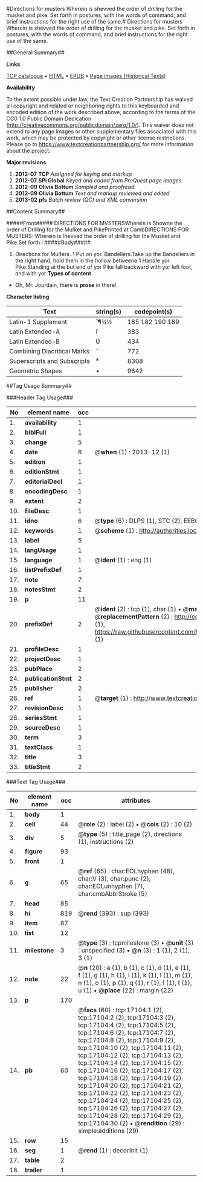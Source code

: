 #Directions for musters Wherein is shevved the order of drilling for the musket and pike. Set forth in postures, with the words of command, and brief instructions for the right use of the same.#
Directions for musters Wherein is shevved the order of drilling for the musket and pike. Set forth in postures, with the words of command, and brief instructions for the right use of the same.

##General Summary##

**Links**

[TCP catalogue](http://www.ota.ox.ac.uk/tcp/)  • 
[HTML](http://tei.it.ox.ac.uk/tcp/Texts-HTML/free/A20/A20495.html)  • 
[EPUB](http://tei.it.ox.ac.uk/tcp/Texts-EPUB/free/A20/A20495.epub) • 
[Page images (Historical Texts)](https://historicaltexts.jisc.ac.uk/eebo-99851812e)

**Availability**

To the extent possible under law, the Text Creation Partnership has waived all copyright and related or neighboring rights to this keyboarded and encoded edition of the work described above, according to the terms of the CC0 1.0 Public Domain Dedication (http://creativecommons.org/publicdomain/zero/1.0/). This waiver does not extend to any page images or other supplementary files associated with this work, which may be protected by copyright or other license restrictions. Please go to https://www.textcreationpartnership.org/ for more information about the project.

**Major revisions**

1. __2012-07__ __TCP__ *Assigned for keying and markup*
1. __2012-07__ __SPi Global__ *Keyed and coded from ProQuest page images*
1. __2012-09__ __Olivia Bottum__ *Sampled and proofread*
1. __2012-09__ __Olivia Bottum__ *Text and markup reviewed and edited*
1. __2013-02__ __pfs__ *Batch review (QC) and XML conversion*

##Content Summary##

#####Front#####
DIRECTIONS FOR MVSTERSWherein is Showne the order of Drilling for the Muſket and PikePrinted at CambDIRECTIONS FOR MUSTERS: Wherein is ſhevved the order of drilling for the Musket and Pike.Set forth i
#####Body#####

1. Directions for Muſters.
1 Put on yor. Bandeliers.Take up the Bandeliers in the right hand, hold them in the hollow betweene 1 Handle yor Pike.Standing at the but end of yor Pike fall backward with yor left foot, and with yor
**Types of content**

  * Oh, Mr. Jourdain, there is **prose** in there!

**Character listing**


|Text|string(s)|codepoint(s)|
|---|---|---|
|Latin-1 Supplement|¹¶¾½|185 182 190 189|
|Latin Extended-A|ſ|383|
|Latin Extended-B|Ʋ|434|
|Combining             Diacritical Marks|̄|772|
|Superscripts             and Subscripts|⁴|8308|
|Geometric Shapes|▪|9642|

##Tag Usage Summary##

###Header Tag Usage###

|No|element name|occ|attributes|
|---|---|---|---|
|1.|__availability__|1||
|2.|__biblFull__|1||
|3.|__change__|5||
|4.|__date__|8| @__when__ (1) : 2013-12 (1)|
|5.|__edition__|1||
|6.|__editionStmt__|1||
|7.|__editorialDecl__|1||
|8.|__encodingDesc__|1||
|9.|__extent__|2||
|10.|__fileDesc__|1||
|11.|__idno__|6| @__type__ (6) : DLPS (1), STC (2), EEBO-CITATION (1), PROQUEST (1), VID (1)|
|12.|__keywords__|1| @__scheme__ (1) : http://authorities.loc.gov/ (1)|
|13.|__label__|5||
|14.|__langUsage__|1||
|15.|__language__|1| @__ident__ (1) : eng (1)|
|16.|__listPrefixDef__|1||
|17.|__note__|7||
|18.|__notesStmt__|2||
|19.|__p__|11||
|20.|__prefixDef__|2| @__ident__ (2) : tcp (1), char (1)  •  @__matchPattern__ (2) : ([0-9\-]+):([0-9IVX]+) (1), (.+) (1)  •  @__replacementPattern__ (2) : http://eebo.chadwyck.com/downloadtiff?vid=$1&page=$2 (1), https://raw.githubusercontent.com/textcreationpartnership/Texts/master/tcpchars.xml#$1 (1)|
|21.|__profileDesc__|1||
|22.|__projectDesc__|1||
|23.|__pubPlace__|2||
|24.|__publicationStmt__|2||
|25.|__publisher__|2||
|26.|__ref__|1| @__target__ (1) : http://www.textcreationpartnership.org/docs/. (1)|
|27.|__revisionDesc__|1||
|28.|__seriesStmt__|1||
|29.|__sourceDesc__|1||
|30.|__term__|3||
|31.|__textClass__|1||
|32.|__title__|3||
|33.|__titleStmt__|2||


###Text Tag Usage###

|No|element name|occ|attributes|
|---|---|---|---|
|1.|__body__|1||
|2.|__cell__|44| @__role__ (2) : label (2)  •  @__cols__ (2) : 10 (2)|
|3.|__div__|5| @__type__ (5) : title_page (2), directions (1), instructions (2)|
|4.|__figure__|93||
|5.|__front__|1||
|6.|__g__|65| @__ref__ (65) : char:EOLhyphen (48), char:V (3), char:punc (2), char:EOLunhyphen (7), char:cmbAbbrStroke (5)|
|7.|__head__|85||
|8.|__hi__|819| @__rend__ (393) : sup (393)|
|9.|__item__|87||
|10.|__list__|12||
|11.|__milestone__|3| @__type__ (3) : tcpmilestone (3)  •  @__unit__ (3) : unspecified (3)  •  @__n__ (3) : 1 (1), 2 (1), 3 (1)|
|12.|__note__|22| @__n__ (20) : a (1), b (1), c (1), d (1), e (1), f (1), g (1), h (1), i (1), k (1), l (1), m (1), n (1), o (1), p (1), q (1), r (1), ſ (1), t (1), u (1)  •  @__place__ (22) : margin (22)|
|13.|__p__|170||
|14.|__pb__|60| @__facs__ (60) : tcp:17104:1 (2), tcp:17104:2 (2), tcp:17104:3 (2), tcp:17104:4 (2), tcp:17104:5 (2), tcp:17104:6 (2), tcp:17104:7 (2), tcp:17104:8 (2), tcp:17104:9 (2), tcp:17104:10 (2), tcp:17104:11 (2), tcp:17104:12 (2), tcp:17104:13 (2), tcp:17104:14 (2), tcp:17104:15 (2), tcp:17104:16 (2), tcp:17104:17 (2), tcp:17104:18 (2), tcp:17104:19 (2), tcp:17104:20 (2), tcp:17104:21 (2), tcp:17104:22 (2), tcp:17104:23 (2), tcp:17104:24 (2), tcp:17104:25 (2), tcp:17104:26 (2), tcp:17104:27 (2), tcp:17104:28 (2), tcp:17104:29 (2), tcp:17104:30 (2)  •  @__rendition__ (29) : simple:additions (29)|
|15.|__row__|15||
|16.|__seg__|1| @__rend__ (1) : decorInit (1)|
|17.|__table__|2||
|18.|__trailer__|1||
